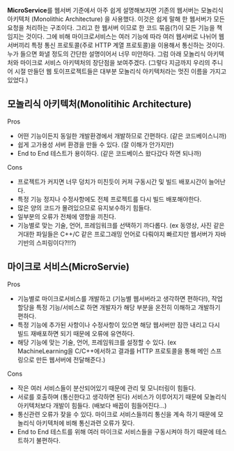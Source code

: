 ﻿**MicroService**를 웹서버 기준에서 아주 쉽게 설명해보자면 기존의 웹서버는 모놀리식 아키텍처 (Monolithic Architecture) 을 사용했다. 이것은 쉽게 말해 한 웹서버가 모든 요청을 처리하는 구조이다. 그리고 한 웹서버 이므로 한 코드 묶음(?)이 모든 기능을 책임지는 것이다. 그에 비해 마이크로서비스는 여러 기능에 따라 여러 웹서버로 나뉘어 웹서버끼리 특정 통신 프로토콜(주로 HTTP 계열 프로토콜)을 이용해서 통신하는 것이다. 누가 들으면 화낼 정도의 간단한 설명이어서 너무 미안하다. 그럼 아래 모놀리식 아키텍처와 마이크로 서비스 아키텍처의 장단점을 보여주겠다. (그렇다 지금까지 우리의 주니어 시절 만들던 웹 토이프로젝트들은 대부분 모놀리식 아키텍처라는 멋진 이름을 가지고 있었다.)

## 모놀리식 아키텍처(Monolitihic Architecture)
Pros
- 어떤 기능이든지 동일한 개발환경에서 개발하므로 간편하다. (같은 코드베이스니까)
- 쉽게 고가용성 서버 환경을 만들 수 있다. (잘 이해가 안가지만)
- End to End 테스트가 용이하다. (같은 코드베이스 왔다갔다 하면 되나까)

Cons
- 프로젝트가 커지면 너무 덩치가 미친듯이 커져 구동시간 및 빌드 배포시간이 늘어난다.
- 특정 기능 정지나 수정사항에도 전체 프로젝트를 다시 빌드 배포해야한다.
- 많은 양의 코드가 몰려있으므로 유지보수하기 힘들다.
- 일부분의 오류가 전체에 영향을 끼친다.
- 기능별로 맞는 기술, 언어, 프레임워크를 선택하기 까다롭다. (ex 동영상, 사진 같은 거대한 파일들은 C++/C 같은 프로그래밍 언어로 다뤄야지 빠르지만 웹서버가 자바기반의 스피링이다?!!?)


## 마이크로 서비스(MicroServie)
Pros
- 기능별로 마이크로서비스를 개발하고 (기능별 웹서버라고 생각하면 편하다!), 작업할당을 특정 기능/서비스로 하면 개발자가 해당 부분을 온전히 이해하고 개발하기 편하다.
- 특정 기능에 추가된 사항이나 수정사항이 있으면 해당 웹서버만 잠깐 내리고 다시 빌드 재배포하면 되기 때문에 오류에 유연하다.
- 해당 기능에 맞는 기술, 언어, 프레임워크를 설정할 수 있다. (ex MachineLearning을 C/C++에서하고 결과를 HTTP 프로토콜을 통해 메인 스프링으로 만든 웹서버에 전달해준다.)

Cons
- 작은 여러 서비스들이 분산되어있기 때문에 관리 및 모니터링이 힘들다.
- 서로를 호출하며 (통신한다고 생각하면 된다) 서비스가 이루어지기 때문에 모놀리식 아키텍처보다 개발이 힘들다. (배보다 배꼽이 힘들어진다...)
- 통신관련 오류가 잦을 수 있다. 마이크로 서비스들끼리 통신을 계속 하기 때문에 모놀리식 아키텍처에 비해 통신과련 오류가 잦다.
- End to End 테스트를 위해 여러 마이크로 서비스들을 구동시켜야 하기 때문에 테스트하기 불편하다.
